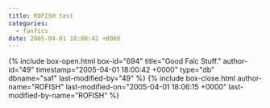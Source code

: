 ```yaml
---
title: ROFISH test
categories:
  - fanfics
date: 2005-04-01 18:00:42 +0000
---
```

{% include box-open.html box-id="694" title="Good Falc Stuff." author-id="49" timestamp="2005-04-01 18:00:42 +0000" type="db" dbname="saf" last-modified-by="49" %}
<navigator search="`SubmitterName` = 'Falcon24' AND `Score` >= '7'" /><displaytor />
{% include box-close.html author-name="ROFISH" last-modified-on="2005-04-01 18:06:15 +0000" last-modified-by-name="ROFISH" %}
